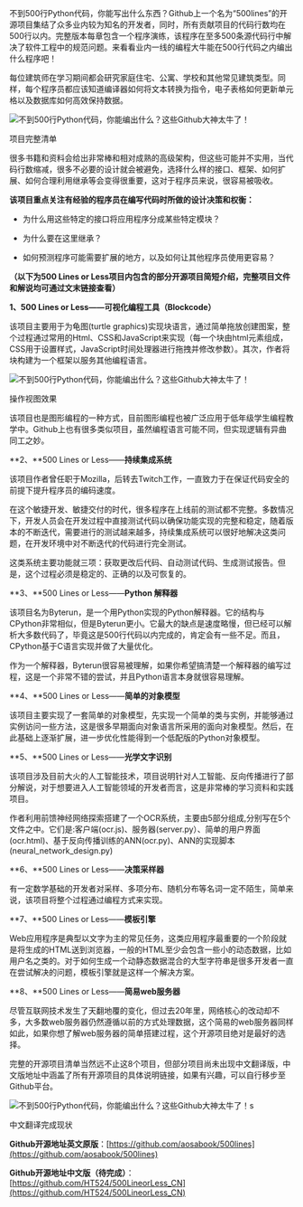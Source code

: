 不到500行Python代码，你能写出什么东西？Github上一个名为“500lines”的开源项目集结了众多业内较为知名的开发者，同时，所有贡献项目的代码行数均在500行以内。完整版本每章包含一个程序演练，该程序在至多500条源代码行中解决了软件工程中的规范问题。来看看业内一线的编程大牛能在500行代码之内编出什么程序吧！

每位建筑师在学习期间都会研究家庭住宅、公寓、学校和其他常见建筑类型。同样，每个程序员都应该知道编译器如何将文本转换为指令，电子表格如何更新单元格以及数据库如何高效保持数据。

![不到500行Python代码，你能编出什么？这些Github大神太牛了！](http://p3.pstatp.com/large/46f6000491c7bf9b1a74)

项目完整清单

很多书籍和资料会给出非常棒和相对成熟的高级架构，但这些可能并不实用，当代码行数缩减，很多不必要的设计就会被避免，选择什么样的接口、框架、如何扩展、如何合理利用继承等会变得很重要，这对于程序员来说，很容易被吸收。

**该项目重点关注有经验的程序员在编写代码时所做的设计决策和权衡：**

* 为什么用这些特定的接口将应用程序分成某些特定模块？

* 为什么要在这里继承？

* 如何预测程序可能需要扩展的地方，以及如何让其他程序员使用更容易？

**（以下为500 Lines or Less项目内包含的部分开源项目简短介绍，完整项目文件和解说均可通过文末链接查看）**

**1、500 Lines or Less——可视化编程工具（Blockcode）**

该项目主要用于为龟图(turtle graphics)实现块语言，通过简单拖放创建图案，整个过程通过常用的Html、CSS和JavaScript来实现（每一个块由html元素组成，CSS用于设置样式，JavaScript时间处理器进行拖拽并修改参数）。其次，作者将块构建为一个框架以服务其他编程语言。

![不到500行Python代码，你能编出什么？这些Github大神太牛了！](http://p3.pstatp.com/large/46f70002d5f34c4340d0)

操作视图效果

该项目也是图形编程的一种方式，目前图形编程也被广泛应用于低年级学生编程教学中。Github上也有很多类似项目，虽然编程语言可能不同，但实现逻辑有异曲同工之妙。

**2、**500 Lines or Less——**持续集成系统**

该项目作者曾任职于Mozilla，后转去Twitch工作，一直致力于在保证代码安全的前提下提升程序员的编码速度。

在这个敏捷开发、敏捷交付的时代，很多程序在上线前的测试都不完整。多数情况下，开发人员会在开发过程中直接测试代码以确保功能实现的完整和稳定，随着版本的不断迭代，需要进行的测试越来越多，持续集成系统可以很好地解决这类问题，在开发环境中对不断迭代的代码进行完全测试。

这类系统主要功能就三项：获取更改后代码、自动测试代码、生成测试报告。但是，这个过程必须是稳定的、正确的以及可恢复的。

**3、**500 Lines or Less——**Python 解释器**

该项目名为Byterun，是一个用Python实现的Python解释器。它的结构与CPython非常相似，但是Byterun更小。它最大的缺点是速度略慢，但已经可以解析大多数代码了，毕竟这是500行代码以内完成的，肯定会有一些不足。而且，CPython基于C语言实现并做了大量优化。

作为一个解释器，Byterun很容易被理解，如果你希望搞清楚一个解释器的编写过程，这是一个非常不错的尝试，并且Python语言本身就很容易理解。

**4、**500 Lines or Less——**简单的对象模型**

该项目主要实现了一套简单的对象模型，先实现一个简单的类与实例，并能够通过实例访问一些方法，这是很多早期面向对象语言所采用的面向对象模型。然后，在此基础上逐渐扩展，进一步优化性能得到一个低配版的Python对象模型。

**5、**500 Lines or Less——**光学文字识别**

该项目涉及目前大火的人工智能技术，项目说明针对人工智能、反向传播进行了部分解说，对于想要进入人工智能领域的开发者而言，这是非常棒的学习资料和实践项目。

作者利用前馈神经网络探索搭建了一个OCR系统，主要由5部分组成,分别写在5个文件之中。它们是:客户端(ocr.js)、服务器(server.py）、简单的用户界面(ocr.html)、基于反向传播训练的ANN(ocr.py)、ANN的实现脚本(neural_network_design.py)

**6、**500 Lines or Less——**决策采样器**

有一定数学基础的开发者对采样、多项分布、随机分布等名词一定不陌生，简单来说，该项目将整个过程通过编程方式来实现。

**7、**500 Lines or Less——**模板引擎**

Web应用程序是典型以文字为主的常见任务，这类应用程序最重要的一个阶段就是将生成的HTML送到浏览器，一般的HTML至少会包含一些小的动态数据，比如用户名之类的。对于如何生成一个动静态数据混合的大型字符串是很多开发者一直在尝试解决的问题，模板引擎就是这样一个解决方案。

**8、**500 Lines or Less——**简易web服务器**

尽管互联网技术发生了天翻地覆的变化，但过去20年里，网络核心的改动却不多，大多数web服务器仍然遵循以前的方式处理数据，这个简易的web服务器同样如此，如果你想了解web服务器的简单搭建过程，这个开源项目绝对是最好的选择。

完整的开源项目清单当然远不止这8个项目，但部分项目尚未出现中文翻译版，中文版地址中涵盖了所有开源项目的具体说明链接，如果有兴趣，可以自行移步至Github平台。

![不到500行Python代码，你能编出什么？这些Github大神太牛了！](http://p3.pstatp.com/large/46f40004f37d63e79798)s

中文翻译完成现状

**Github开源地址英文原版**：[https://github.com/aosabook/500lines](https://github.com/aosabook/500lines)

**Github开源地址中文版（待完成）**：[https://github.com/HT524/500LineorLess_CN](https://github.com/HT524/500LineorLess_CN)
